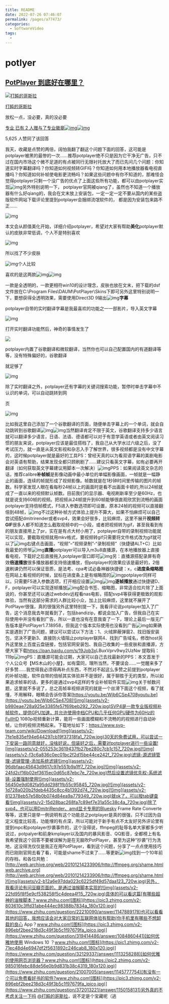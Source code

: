 ```yaml
---
title: README
date: 2022-07-26 07:46:07
permalink: /pages/a77473/
categories:
  - SoftwareVideo
tags:
  - 
---
```

# potlyer

## [PotPlayer 到底好在哪里？](https://www.zhihu.com/question/20710497/answer/1076773103)

[![打盹的哥斯拉](assets/v2-e566e13da8fcc13098e496e6b650e586_s.jpg)](https://www.zhihu.com/people/zzxww)

[打盹的哥斯拉](https://www.zhihu.com/people/zzxww)

放松一点，没必要，真的没必要

[专业 已有 2 人赠与了专业徽章![img](assets/eac3dcf0e_s.jpg)![img](assets/v2-e9afece0d1eda52873fd4b5a26742450_s.jpg)]()

5,625 人赞同了该回答

我天，收藏是点赞的两倍，阔怕我翻了翻这个问题下面的回答，这可能是potplayer被黑的最惨的一次……推荐potplayer绝不只是因为它干净无广告，只不过在国内市场这个微不足道的有点被同行无限衬托放大了而已先问几个问题：你知道实时字幕翻译吗？你知道如何视频转GIF吗？你知道如何用本地播放器看电视直播吗？你知道如何补帧使电影更流畅吗？如果这些问题中有你不知道的，那难怪会觉得potplayer只剩一个没广告的优点了上面这些所有功能，都可以由potplayer实现![img](assets/v2-f353d385b15882f2b09c62c694370560_720w.jpg)另外特别说明一下， potplayer官网被qiang了，虽然也不知道一个播放器有什么好qiang的，我会在文末放上安装包，一定一定一定不要从国内的某些盗版软件网站下载评论里提到potplayer会捆绑流氓软件的， 都是因为安装包来路不正……

![img](assets/v2-d960fbe19d09b96b4382b100ddd2f499_720w.jpg)

本文会从颜值美化开始，详细介绍potplayer，希望对大家有帮助**美化**potplayer默认的皮肤非常低调，个人不是特别喜欢

![img](assets/v2-72468ba70b747393cafd8190acfedccf_720w.jpg)

所以找了不少皮肤

![img](assets/v2-a523b5469f08439048719e27a2d6efcb_720w.jpg)个人比较

喜欢的是这两款![img](assets/v2-c2bbb1ec05ea7d717d83d96cbc488603_720w.jpg)![img](assets/v2-a1488b9f6792e908314a57c1c50d6130_720w.jpg)

一款是全透明的，一款更相符win10的设计理念，皮肤也放在文末，把下载的dsf文件放在C:\Program Files\DAUM\PotPlayer\Skins下即可另外这里特别说明一下，要想获得全透明效果，需要使用Direct3D 9输出![img](assets/v2-ec77b006d406b17a795ee11d2feca533_720w.jpg)**字幕**

potplayer自带的实时翻译字幕是我最喜欢的功能之一一部影片，导入英文字幕

![img](assets/v2-e75906e500e8a8f69b4888d56f791146_720w.jpg)

打开实时翻译功能然后，神奇的事情发生了

![](assets/v2-ea9b8cd8e0e46c0df53a430ad1ed63f6_720w.jpg)

potplayer内置了谷歌翻译和微软翻译，当然你也可以自己配置国内的有道翻译等等，没有特殊偏好的，谷歌翻译

就足够了

![img](assets/v2-2dca841fc5971c2a1bcd539194c825c3_720w.jpg)

除了实时翻译之外，potplayer还有字幕的关键词搜索功能，暂停时单击字幕中不认识的单词，可以自动跳转到网

页

![img](assets/v2-3a9d7c0d71746805e797760ebce40d46_720w.jpg)

比如我这里自己添加了一个谷歌翻译的页面，随便单击字幕上的一个单词，就会自动跳转到谷歌翻译![img](assets/v2-5887ceaf5d8f0c634507368d2108bde8_720w.jpg)![img](assets/v2-cc83a762b76deba1310b442fbd267df5_720w.jpg)当然翻译肯定不限于英文，谷歌翻译支持多少语言就可以翻译多少语言，日语、法语、德语都可以对于有意学英语或者由英文阅读习惯的朋友来说，potplayer应该是最佳搭档了，我自己从大学水过六级之后，没了考试压力，就一直是从英文影视和杂志入手了解世界，很多视频都是没有中文字幕的，这时候potplayer就是最好的工具PS：曾经天真的以为看双语字幕的美剧电影会对英语有帮助，结果发现全都只顾刷剧了……建议只看英文字幕，如有必要再开翻译（如何获取英文字幕建议用脚本一次解决）![img](assets/v2-480de1e3280db016876adc56f9b0329e_720w.jpg)PPS：如果阅读英文杂志的话，推荐calibre**补帧帧**是影像动画中最小单位的单幅影像画面，一帧就是一幅静止的画面，连续的帧就形成了视频影像。帧数就是在1秒钟时间里传输的图片的帧数。科学家发现人眼在看每秒24帧以上的画面时是看不出画面卡顿的,所以24帧就成了一直以来的视频默认帧数。目前我们的显示器、电视刷新率至少是60Hz，也就是说支持60帧的视频。把视频从24帧提升到60帧能够很直观欣赏到流畅的画面potplayer支持倍帧模式，F5进入参数选项即可设置，原本24帧的视频可以直接翻倍到48帧，![img](assets/v2-6b7eb0e6c0c8606a3c0858dfbf550400_720w.jpg)不过这种补帧方式体验上提升不算大，如果不怕麻烦可以自己尝试搭配dmitrirender或者svp4，效果会好很多，比较麻烦，这里不展开**视频转GIF**很多人都不知道怎么截取视频中的一小段，或者把视频转为gif，甚至我看到有的朋友直接用上了pr，实在是有点大材小用了，potplayer自带的录制视频功能就可以实现，要截取视频就用mkv格式，要视频转gif只需要将文件格式改为gif就可以了![img](assets/v2-9aa8e9ff947dd2580d4a0f1ddf61af7e_720w.jpg)右键点击画面，“视频”–”视频录制”-“录制视频”（快捷键ALT+C）比如我最爱的师爷![img](assets/v2-20c16b34441021d49b6e22dfc9877e7b_b.jpg)**直播**potplayer可以导入m3u8直播源，在本地播放器上直接看电视，下载好之后直接拖入potplayer窗口即可![img](assets/v2-30039f5d654dbe6498cb7e3181da1e7e_720w.jpg)另：直播源搭配录屏有奇效**倍速播放**很多播放器都支持倍速播放，但potplayer的效果应该是最好的，2倍速刷课仍然可以保证音质，是法考、cpa考试必备神器快捷键：x，c**进度条缩略图**在网站上看视频的时候，鼠标在进度条上是有缩略图的![img](assets/v2-711ef0def1797c3645f0981f59502d30_720w.jpg)potplayer同样可以，只需要F5进入参数选项，打开相应设置![img](assets/v2-3efff43adcde15e5f0ecf71b285caf42_720w.jpg)![img](assets/v2-326fac40a67272f47be6ffb900f1ee0d_720w.jpg)**逐帧播放**通过快捷键D、F，potplayer可以实现逐帧播放![img](assets/v2-650a178698f7e19871d043ef450968f0_720w.jpg)配合书签、缩略图，非常适合拉片除了上面说的，你甚至还可以通过webdev远程看nas电影，搭配svp4等获得更极致的观影体验，当然有这部分需求的人群比较小众，加上比较麻烦，这里就不展开了PotPlayer很强，真的很强另外这里特别提一下，我看评论说potplayer加入了广告，这个消息我去年就看到了，包括bandizip，都说会加入广告，但我自己在实际使用中并没有看到广告，所以一直也没有在意我查了一下，理论上最后一版无广告版本是PotPlayer1.7.18958，但我这个版本实际使用也没看到广告![img](assets/v2-82cb401b6a45ba8f62d1087c64a886c5_720w.jpg)如果确实是遇到了广告问题，建议可以尝试以下方法：1、火绒屏蔽弹窗2、找旧版安装包，坚决不更新3、直接防火墙阻止potplayer联网4、找到广告域名，修改host另外这里放上百度云盘链接，包括官网安装包、我自己收集的一些皮肤和直播源，方便大家下载[https://](https://pan.baidu.com/s/19Job3xLBuxVprv9wy2UzNw)[pan.baidu.com/s/19Job3x](https://www.zhihu.com/collection/pan.baidu.com/s/19Job3x)LBuxVprv9wy2UzNw 提取码：119p![img](assets/v2-76e2e65abbdb61632f548712307e4d38_720w.jpg)PS：直播源可能会过期，大家可以自己去找最新的PPS：本文首发于个人公众号【MS木山的小屋】，如有雷同，理所当然，不要误会……一觉醒来多了好多赞……我觉得我必须得再补点东西，不然对不起这么多赞之前提到potplayer的补帧功能，软件自带的倍帧其实体验并不是很好，属于聊胜于无的类型，所以如果追求帧率的话，更多的是通过svp4这样的专业补帧软件实现![img](assets/v2-b0367604e30e030ca707ff61421a83e3_720w.jpg)关于帧数问题，这里就不多说了，总之高帧率视频讲究的就是一个丝滑下面这个视频，看了就懂，不用解释，眼睛会告诉你答案[https://youtu.be/Wjb6CSe4708youtu.be](https://youtu.be/Wjb6CSe4708)![img](assets/v2-b980eae728a925e3385fe57f69beb292_720w.jpg)SVP4是一款专业版视频补帧软件，提供GPU加速，并允许使用中档CPU和几乎任何GPU硬件为60Hz的FullHD 1080p视频重新计算，能将一些画面模糊和不流畅的的视频进行自动补帧，让你的视频流畅起来。下载地址如下：https://www.svp-team.com/wiki/Download![img](assets/v2-7fe1e835ef94e644297cb19f37318fa1_720w.jpg)30天的免费试用，可以尝试一下安装一路同意就好，没啥好说，但装好之后，需要对potplayer进行一些设置![img](assets/v2-055253c3619437fb27be280c7cb1c157_720w.jpg)![img](assets/v2-f3c6a836c0ec01bc2f2d15be44ce242f_720w.jpg)滤镜-源滤镜管理-滤镜管理-添加系统滤镜![img](assets/v2-96dbfaac45643d9617c97e551b9a1ff7_720w.jpg)![img](assets/v2-24fd2cf16b02ef3615ec0d65c87ebc7e_720w.jpg)然后设置滤镜优先权-系统滤镜-设置强制使用![img](assets/v2-56450e9d082fa95dd298f1fb55c95845_720w.jpg)![img](assets/v2-1d728a020b2fdeb4435c8cc4b1392d74_720w.jpg)![img](assets/v2-812378eb57e58b0b074d84ea9a779349_720w.jpg)就ok了，可以按tab键查看![img](assets/v2-15d28bac268fa7c89ef7e31a55c38c4a_720w.jpg)除了svp4，也可以用DmitriRender、amd显卡专用的Bluesky Frame Rate Converte等等，这里只是举一例说明有这个功能总之potplayer是真的很强，只不过因为自定义程度比较高，功能埋的有点深，所以可能对于新手有点不太友好另外评论里有提到mpc和potplayer抄袭事件的，这个没得说，ffmpeg的耻辱名单大家都多少听说过，potpalyer和前身kmplayer以及国内的暴风影音、QQ影音，全都榜上有名我希望我这个回答不要被误解为是在无脑吹PotPlayer，甚至为这种“抄袭”行为洗地，这没得洗仅仅是我正在用PotPlayer，看到这个问题，分享了一点点使用技巧而已刚刚官网去看了看，可能是shame不过来了……等更新![img](assets/v2-800880c90ad4afc6b9f68dcbd3dd7184_720w.jpg)找到一个10年前的存档，和各位共勉：[http://web.archive.org/web/20101214233906/http://ffmpeg.org/shame.htmlweb.archive.org](http://web.archive.org/web/20101214233906/http://ffmpeg.org/shame.html)![img](assets/v2-b12a6e97dda023c6225df49d57daa123_720w.jpg)另外，我看评论有问豆瓣页面的，是通过油猴脚本实现的![img](assets/v2-22fd95f8f5e9cf538258f5c4deea4f15_720w.jpg)具体的可以看这篇[有哪些超神的油猴脚本？www.zhihu.com![图标](https://pic3.zhimg.com/v2-803610c3ffd31abe444ec98388b7834a_180x120.jpg)](https://www.zhihu.com/question/22210090/answer/1147889178)也可以看看其他的回答，我想应该会对大家日常的互联网体验有帮助[你手机里有哪些不想卸载的良心 App？www.zhihu.com![图标](https://pic3.zhimg.com/v2-896ebf2bee218d3c49f3b5c1f97679fa_ipico.jpg)](https://www.zhihu.com/question/319414486/answer/1084860441)[如何优雅地使用 Windows 10 ？www.zhihu.com![图标](https://pic1.zhimg.com/v2-71ec48d4e6947df2f5631892c246cab8_180x120.jpg)](https://www.zhihu.com/question/32129337/answer/1113258288)[如何优雅的使用网页浏览器？www.zhihu.com![图标](https://pic2.zhimg.com/v2-985016febc88de56e0b9d831b38c4319_180x120.jpg)](https://www.zhihu.com/question/21007005/answer/1145777754)[有没有一个可以免费看好书的软件?www.zhihu.com![图标](https://pic3.zhimg.com/v2-896ebf2bee218d3c49f3b5c1f97679fa_ipico.jpg)](https://www.zhihu.com/question/372013221/answer/1150158131)另外真的不考虑关注一下吗 [@打盹的哥斯拉](https://www.zhihu.com/people/a832445241a8b3e4006cc0eea51f9872)，说不定是个宝藏呢（逃